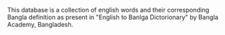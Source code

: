 This database is a collection of english words and their corresponding Bangla definition as present in "English to Banlga Dictorionary" by Bangla Academy, Bangladesh. 

